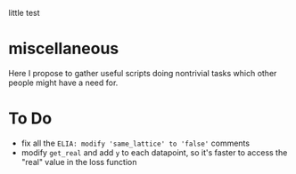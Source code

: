little test
# miscellaneous
Here I propose to gather useful scripts doing nontrivial tasks which other people might have a need for.

# To Do 
- fix all the `ELIA: modify 'same_lattice' to 'false'` comments
- modify `get_real` and add `y` to each datapoint, so it's faster to access the "real" value in the loss function
